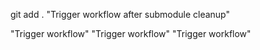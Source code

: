 git add .
"Trigger workflow after submodule cleanup"
 
"Trigger workflow"
"Trigger workflow"
"Trigger workflow"
